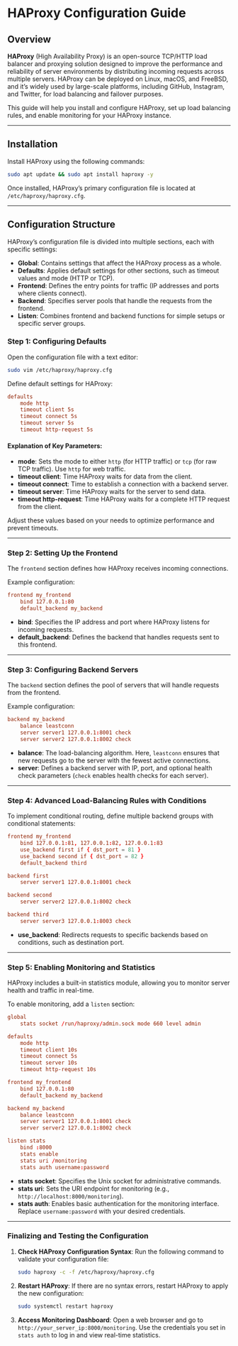 # HAProxy Configuration Guide

## Overview

**HAProxy** (High Availability Proxy) is an open-source TCP/HTTP load balancer and proxying solution designed to improve the performance and reliability of server environments by distributing incoming requests across multiple servers. HAProxy can be deployed on Linux, macOS, and FreeBSD, and it’s widely used by large-scale platforms, including GitHub, Instagram, and Twitter, for load balancing and failover purposes.

This guide will help you install and configure HAProxy, set up load balancing rules, and enable monitoring for your HAProxy instance.

---

## Installation

Install HAProxy using the following commands:
```bash
sudo apt update && sudo apt install haproxy -y
```

Once installed, HAProxy’s primary configuration file is located at `/etc/haproxy/haproxy.cfg`.

---

## Configuration Structure

HAProxy’s configuration file is divided into multiple sections, each with specific settings:

- **Global**: Contains settings that affect the HAProxy process as a whole.
- **Defaults**: Applies default settings for other sections, such as timeout values and mode (HTTP or TCP).
- **Frontend**: Defines the entry points for traffic (IP addresses and ports where clients connect).
- **Backend**: Specifies server pools that handle the requests from the frontend.
- **Listen**: Combines frontend and backend functions for simple setups or specific server groups.
  
### Step 1: Configuring Defaults

Open the configuration file with a text editor:
```bash
sudo vim /etc/haproxy/haproxy.cfg
```

Define default settings for HAProxy:

```conf
defaults
    mode http
    timeout client 5s
    timeout connect 5s
    timeout server 5s
    timeout http-request 5s
```

#### Explanation of Key Parameters:

- **mode**: Sets the mode to either `http` (for HTTP traffic) or `tcp` (for raw TCP traffic). Use `http` for web traffic.
- **timeout client**: Time HAProxy waits for data from the client.
- **timeout connect**: Time to establish a connection with a backend server.
- **timeout server**: Time HAProxy waits for the server to send data.
- **timeout http-request**: Time HAProxy waits for a complete HTTP request from the client.

Adjust these values based on your needs to optimize performance and prevent timeouts.

---

### Step 2: Setting Up the Frontend

The `frontend` section defines how HAProxy receives incoming connections.

Example configuration:

```conf
frontend my_frontend
    bind 127.0.0.1:80
    default_backend my_backend
```

- **bind**: Specifies the IP address and port where HAProxy listens for incoming requests.
- **default_backend**: Defines the backend that handles requests sent to this frontend.

---

### Step 3: Configuring Backend Servers

The `backend` section defines the pool of servers that will handle requests from the frontend.

Example configuration:

```conf
backend my_backend
    balance leastconn
    server server1 127.0.0.1:8001 check
    server server2 127.0.0.1:8002 check
```

- **balance**: The load-balancing algorithm. Here, `leastconn` ensures that new requests go to the server with the fewest active connections.
- **server**: Defines a backend server with IP, port, and optional health check parameters (`check` enables health checks for each server).

---

### Step 4: Advanced Load-Balancing Rules with Conditions

To implement conditional routing, define multiple backend groups with conditional statements:

```conf
frontend my_frontend
    bind 127.0.0.1:81, 127.0.0.1:82, 127.0.0.1:83
    use_backend first if { dst_port = 81 }
    use_backend second if { dst_port = 82 }
    default_backend third

backend first
    server server1 127.0.0.1:8001 check

backend second
    server server2 127.0.0.1:8002 check

backend third
    server server3 127.0.0.1:8003 check
```

- **use_backend**: Redirects requests to specific backends based on conditions, such as destination port.
  
---

### Step 5: Enabling Monitoring and Statistics

HAProxy includes a built-in statistics module, allowing you to monitor server health and traffic in real-time.

To enable monitoring, add a `listen` section:

```conf
global
    stats socket /run/haproxy/admin.sock mode 660 level admin

defaults
    mode http
    timeout client 10s
    timeout connect 5s
    timeout server 10s
    timeout http-request 10s

frontend my_frontend
    bind 127.0.0.1:80
    default_backend my_backend

backend my_backend
    balance leastconn
    server server1 127.0.0.1:8001 check
    server server2 127.0.0.1:8002 check

listen stats
    bind :8000
    stats enable
    stats uri /monitoring
    stats auth username:password
```

- **stats socket**: Specifies the Unix socket for administrative commands.
- **stats uri**: Sets the URI endpoint for monitoring (e.g., `http://localhost:8000/monitoring`).
- **stats auth**: Enables basic authentication for the monitoring interface. Replace `username:password` with your desired credentials.

---

### Finalizing and Testing the Configuration

1. **Check HAProxy Configuration Syntax**:
   Run the following command to validate your configuration file:
   ```bash
   sudo haproxy -c -f /etc/haproxy/haproxy.cfg
   ```

2. **Restart HAProxy**:
   If there are no syntax errors, restart HAProxy to apply the new configuration:
   ```bash
   sudo systemctl restart haproxy
   ```

3. **Access Monitoring Dashboard**:
   Open a web browser and go to `http://your_server_ip:8000/monitoring`. Use the credentials you set in `stats auth` to log in and view real-time statistics.

